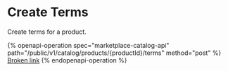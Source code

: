 # Create Terms

Create terms for a product.

{% openapi-operation spec="marketplace-catalog-api" path="/public/v1/catalog/products/{productId}/terms" method="post" %}
[Broken link](broken-reference)
{% endopenapi-operation %}
